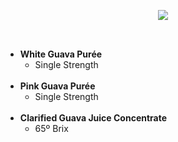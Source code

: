 <p style="text-align: center;"><span style="line-height: 1.3em;">
<img src="/assets/snp_ws/images/guava.jpg" style="line-height: 15.6000003814697px; text-align: justify;" /><br /></span></p>
<p><span style="line-height: 1.3em;"><br /></span></p>
<ul>
    <li><strong>White Guava&nbsp;Purée</strong>
        <ul>
            <li>Single Strength<br />&nbsp;</li>
        </ul>
    </li>
    <li><strong>Pink Guava&nbsp;<strong style="line-height: 15.6000003814697px;">Purée</strong></strong>
        <ul>
            <li>Single Strength<br />&nbsp;</li>
        </ul>
    </li>
    <li><strong>Clarified Guava Juice Concentrate</strong>
        <ul>
            <li>65º Brix</li>
        </ul>
    </li>
</ul>
